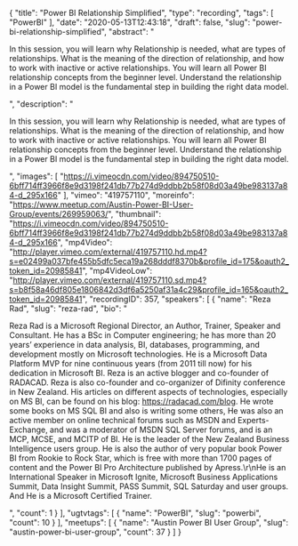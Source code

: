 {
  "title": "Power BI Relationship Simplified",
  "type": "recording",
  "tags": [
    "PowerBI"
  ],
  "date": "2020-05-13T12:43:18",
  "draft": false,
  "slug": "power-bi-relationship-simplified",
  "abstract": "<p>In this session, you will learn why Relationship is needed, what are types of relationships. What is the meaning of the direction of relationship, and how to work with inactive or active relationships. You will learn all Power BI relationship concepts from the beginner level. Understand the relationship in a Power BI model is the fundamental step in building the right data model.</p>",
  "description": "<p>In this session, you will learn why Relationship is needed, what are types of relationships. What is the meaning of the direction of relationship, and how to work with inactive or active relationships. You will learn all Power BI relationship concepts from the beginner level. Understand the relationship in a Power BI model is the fundamental step in building the right data model.</p>",
  "images": [
    "https://i.vimeocdn.com/video/894750510-6bff714ff3966f8e9d3198f241db77b274d9ddbb2b58f08d03a49be983137a84-d_295x166"
  ],
  "vimeo": "419757110",
  "moreinfo": "https://www.meetup.com/Austin-Power-BI-User-Group/events/269959063/",
  "thumbnail": "https://i.vimeocdn.com/video/894750510-6bff714ff3966f8e9d3198f241db77b274d9ddbb2b58f08d03a49be983137a84-d_295x166",
  "mp4Video": "http://player.vimeo.com/external/419757110.hd.mp4?s=e02499a037bfe455b5dfc5eca19a268dddf8370b&profile_id=175&oauth2_token_id=20985841",
  "mp4VideoLow": "http://player.vimeo.com/external/419757110.sd.mp4?s=b8f58a46df805e1806842d3df6a5250af31a4c29&profile_id=165&oauth2_token_id=20985841",
  "recordingID": 357,
  "speakers": [
    {
      "name": "Reza Rad",
      "slug": "reza-rad",
      "bio": "<p>Reza Rad is a Microsoft Regional Director, an Author, Trainer, Speaker and Consultant. He has a BSc in Computer engineering; he has more than 20 years’ experience in data analysis, BI, databases, programming, and development mostly on Microsoft technologies. He is a Microsoft Data Platform MVP for nine continuous years (from 2011 till now) for his dedication in Microsoft BI. Reza is an active blogger and co-founder of RADACAD. Reza is also co-founder and co-organizer of Difinity conference in New Zealand. His articles on different aspects of technologies, especially on MS BI, can be found on his blog: https://radacad.com/blog. He wrote some books on MS SQL BI and also is writing some others, He was also an active member on online technical forums such as MSDN and Experts-Exchange, and was a moderator of MSDN SQL Server forums, and is an MCP, MCSE, and MCITP of BI. He is the leader of the New Zealand Business Intelligence users group. He is also the author of very popular book Power BI from Rookie to Rock Star, which is free with more than 1700 pages of content and the Power BI Pro Architecture published by Apress.\r\nHe is an International Speaker in Microsoft Ignite, Microsoft Business Applications Summit, Data Insight Summit, PASS Summit, SQL Saturday and user groups. And He is a Microsoft Certified Trainer.</p>",
      "count": 1
    }
  ],
  "ugtvtags": [
    {
      "name": "PowerBI",
      "slug": "powerbi",
      "count": 10
    }
  ],
  "meetups": [
    {
      "name": "Austin Power BI User Group",
      "slug": "austin-power-bi-user-group",
      "count": 37
    }
  ]
}